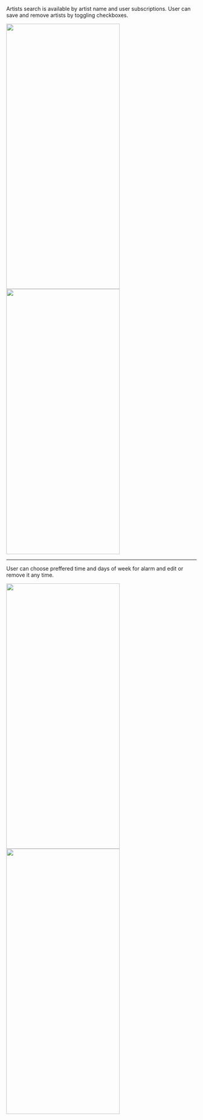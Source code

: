 
Artists search is available by artist name and user subscriptions.
User can save and remove artists by toggling checkboxes.

<img src="https://github.com/user-attachments/assets/d2920505-c6c7-4a83-9585-24e283fa9a1f" width="300" height="700" />
<img src="https://github.com/user-attachments/assets/6a4ebb53-0048-4c41-9bad-f84f74a34191" width="300" height="700" />

***

User can choose preffered time and days of week for alarm and edit or remove it any time.

<img src="https://github.com/user-attachments/assets/a23c0310-ba6c-4435-a888-35d04abd9a3e" width="300" height="700" />
<img src="https://github.com/user-attachments/assets/c50940a2-333a-469f-91e9-8fcb9130cd7b" width="300" height="700" />
